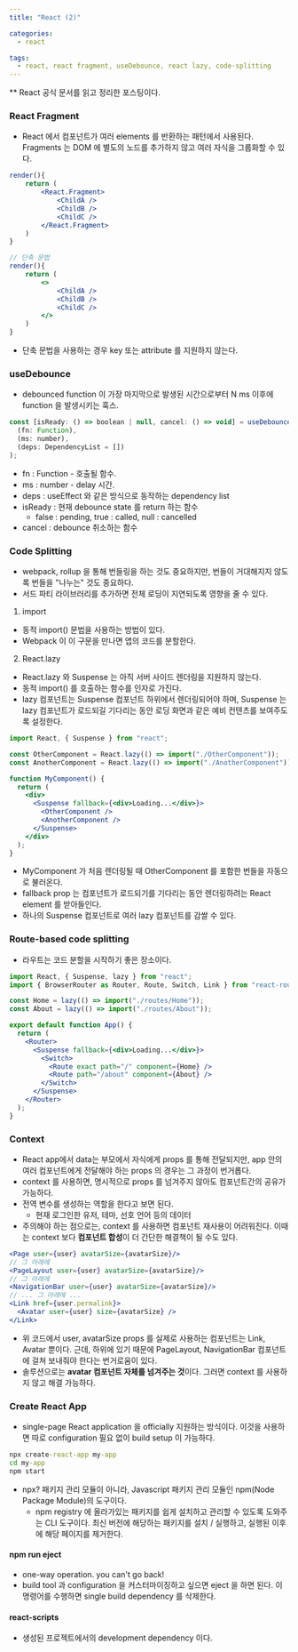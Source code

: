 ```yaml
---
title: "React (2)"

categories:
  - react

tags:
  - react, react fragment, useDebounce, react lazy, code-splitting
---
```


\*\* React 공식 문서를 읽고 정리한 포스팅이다.

### React Fragment

- React 에서 컴포넌트가 여러 elements 를 반환하는 패턴에서 사용된다. Fragments 는 DOM 에 별도의 노드를 추가하지 않고 여러 자식을 그룹화할 수 있다.

```jsx
render(){
    return (
        <React.Fragment>
            <ChildA />
            <ChildB />
            <ChildC />
        </React.Fragment>
    )
}

// 단축 문법
render(){
    return (
        <>
            <ChildA />
            <ChildB />
            <ChildC />
        </>
    )
}
```

- 단축 문법을 사용하는 경우 key 또는 attribute 를 지원하지 않는다.

### useDebounce

- debounced function 이 가장 마지막으로 발생된 시간으로부터 N ms 이후에 function 을 발생시키는 훅스.

```jsx
const [isReady: () => boolean | null, cancel: () => void] = useDebounce(
  (fn: Function),
  (ms: number),
  (deps: DependencyList = [])
);
```

- fn : Function - 호출될 함수.
- ms : number - delay 시간.
- deps : useEffect 와 같은 방식으로 동작하는 dependency list
- isReady : 현재 debounce state 를 return 하는 함수
  - false : pending, true : called, null : cancelled
- cancel : debounce 취소하는 함수

### Code Splitting

- webpack, rollup 을 통해 번들링을 하는 것도 중요하지만, 번들이 거대해지지 않도록 번들을 "나누는" 것도 중요하다.
- 서드 파티 라이브러리를 추가하면 전체 로딩이 지연되도록 영향을 줄 수 있다.

1. import

- 동적 import() 문법을 사용하는 방법이 있다.
- Webpack 이 이 구문을 만나면 앱의 코드를 분할한다.

2. React.lazy

- React.lazy 와 Suspense 는 아직 서버 사이드 렌더링을 지원하지 않는다.
- 동적 import() 를 호출하는 함수를 인자로 가진다.
- lazy 컴포넌트는 Suspense 컴포넌트 하위에서 렌더링되어야 하며, Suspense 는 lazy 컴포넌트가 로드되길 기다리는 동안 로딩 화면과 같은 예비 컨텐츠를 보여주도록 설정한다.

```jsx
import React, { Suspense } from "react";

const OtherComponent = React.lazy(() => import("./OtherComponent"));
const AnotherComponent = React.lazy(() => import("./AnotherComponent"));

function MyComponent() {
  return (
    <div>
      <Suspense fallback={<div>Loading...</div>}>
        <OtherComponent />
        <AnotherComponent />
      </Suspense>
    </div>
  );
}
```

- MyComponent 가 처음 렌더링될 때 OtherComponent 를 포함한 번들을 자동으로 불러온다.
- fallback prop 는 컴포넌트가 로드되기를 기다리는 동안 렌더링하려는 React element 를 받아들인다.
- 하나의 Suspense 컴포넌트로 여러 lazy 컴포넌트를 감쌀 수 있다.

### Route-based code splitting

- 라우트는 코드 분할을 시작하기 좋은 장소이다.

```jsx
import React, { Suspense, lazy } from "react";
import { BrowserRouter as Router, Route, Switch, Link } from "react-router-dom";

const Home = lazy(() => import("./routes/Home"));
const About = lazy(() => import("./routes/About"));

export default function App() {
  return (
    <Router>
      <Suspense fallback={<div>Loading...</div>}>
        <Switch>
          <Route exact path="/" component={Home} />
          <Route path="/about" component={About} />
        </Switch>
      </Suspense>
    </Router>
  );
}
```

### Context

- React app에서 data는 부모에서 자식에게 props 를 통해 전달되지만, app 안의 여러 컴포넌트에게 전달해야 하는 props 의 경우는 그 과정이 번거롭다.
- context 를 사용하면, 명시적으로 props 를 넘겨주지 않아도 컴포넌트간의 공유가 가능하다.
- 전역 변수를 생성하는 역할을 한다고 보면 된다.
  - 현재 로그인한 유저, 테마, 선호 언어 등의 데이터
- 주의해야 하는 점으로는, context 를 사용하면 컴포넌트 재사용이 어려워진다. 이때는 context 보다 **컴포넌트 합성**이 더 간단한 해결책이 될 수도 있다.

```jsx
<Page user={user} avatarSize={avatarSize}/>
// 그 아래에
<PageLayout user={user} avatarSize={avatarSize}/>
// 그 아래에
<NavigationBar user={user} avatarSize={avatarSize}/>
// ... 그 아래에 ...
<Link href={user.permalink}>
  <Avatar user={user} size={avatarSize} />
</Link>
```

- 위 코드에서 user, avatarSize props 를 실제로 사용하는 컴포넌트는 Link, Avatar 뿐이다. 근데, 하위에 있기 때문에 PageLayout, NavigationBar 컴포넌트에 걸쳐 보내줘야 한다는 번거로움이 있다.
- 솔루션으로는 **avatar 컴포넌트 자체를 넘겨주는 것**이다. 그러면 context 를 사용하지 않고 해결 가능하다.

### Create React App

- single-page React application 을 officially 지원하는 방식이다. 이것을 사용하면 따로 configuration 필요 없이 build setup 이 가능하다.

```cmd
npx create-react-app my-app
cd my-app
npm start
```

- npx? 패키지 관리 모듈이 아니라, Javascript 패키지 관리 모듈인 npm(Node Package Module)의 도구이다.
  - npm registry 에 올라가있는 패키지를 쉽게 설치하고 관리할 수 있도록 도와주는 CLI 도구이다. 최신 버전에 해당하는 패키지를 설치 / 실행하고, 실행된 이후에 해당 페이지를 제거한다.

#### npm run eject

- one-way operation. you can't go back!
- build tool 과 configuration 을 커스터마이징하고 싶으면 eject 을 하면 된다. 이 명령어를 수행하면 single build dependency 를 삭제한다.

#### react-scripts

- 생성된 프로젝트에서의 development dependency 이다.

